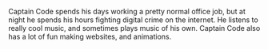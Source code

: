 Captain Code spends his days working a pretty normal office job, but at night he spends his hours fighting digital crime on the internet. He listens to really cool music, and sometimes plays music of his own. Captain Code also has a lot of fun making websites, and animations.
